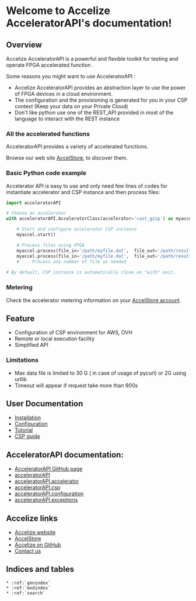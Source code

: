 # Welcome to Accelize AcceleratorAPI's documentation!

## Overview

Accelize AcceleratorAPI is a powerful and flexible toolkit for testing and operate FPGA accelerated function .

Some reasons you might want to use AcceleratorAPI :
+ Accelize AcceleratorAPI provides an abstraction layer to use the power of FPGA devices in a cloud environment. 
+ The configuration and the provisioning is generated for you in your CSP context (Keep your data on your Private Cloud)
+ Don't like python use one of the REST_API provided in most of the language to interact with the REST instance

### All the accelerated functions

AcceleratorAPI provides a variety of accelerated functions.

Browse our web site [AccelStore](https://accelstore.accelize.com), to discover them.

### Basic Python code example

Accelerator API is easy to use and only need few lines of codes for instantiate accelerator and CSP instance and then
 process files:

```python
import acceleratorAPI

# Choose an accelerator
with acceleratorAPI.AcceleratorClass(accelerator='cast_gzip') as myaccel:

    # Start and configure accelerator CSP instance
    myaccel.start()

    # Process files using FPGA
    myaccel.process(file_in='/path/myfile.dat',  file_out='/path/result.dat')
    myaccel.process(file_in='/path/myfile.dat',  file_out='/path/result.dat')
    # ... Process any number of file as needed
    
# By default, CSP instance is automatically close on "with" exit.
```

### Metering

Check the accelerator metering information on your [AccelStore account](https://accelstore.accelize.com/user/metering). 

## Feature

+ Configuration of CSP environment for AWS, OVH 
+ Remote or local execution facility
+ Simplified API

### Limitations

+ Max data file is limited to 30 G ( in case of usage of pycurl) or 2G using urllib 
+ Timeout will appear if request take more than 900s

## User Documentation

* [Installation](installation.md)
* [Configuration](configuration.md)
* [Tutorial](tutorial.md)
* [CSP guide](csp.md)

## AcceleratorAPI documentation:

* [AcceleratorAPI GitHub page](https://github.com/Accelize/acceleratorAPI)
* [acceleratorAPI](api.rst)
* [acceleratorAPI.accelerator](api_accelerator.rst)
* [acceleratorAPI.csp](api_csp.rst)
* [acceleratorAPI.configuration](api_configuration.rst)
* [acceleratorAPI.exceptions](api_exceptions.rst)
<!-- TODO: add swagger low-level api-->

## Accelize links

* [Accelize website](https://www.accelize.com)
* [AccelStore](https://accelstore.accelize.com)
* [Accelize on GitHub](https://github.com/Accelize)
* [Contact us](https://www.accelize.com/contact)

## Indices and tables

```eval_rst
* :ref:`genindex`
* :ref:`modindex`
* :ref:`search`
```
